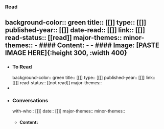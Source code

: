 ### Read
background-color:: green
title:: [[]]
type:: [[]]
published-year:: [[]] 
date-read:: [[]]
link:: [[]]
read-status:: [[read]]
major-themes::
minor-themes::
	- #### Content:
	-
	- #### Image:
	  [PASTE IMAGE HERE]{:height 300, :width 400}
-
- ### To Read
  background-color:: green
  title:: [[]]
  type:: [[]]
  published-year:: [[]] 
  link:: [[]]
  read-status:: [[not read]]
  major-themes::
-
- ### Conversations
  with-who:: [[]]
  date:: [[]]
  major-themes::
  minor-themes::
	- #### Content: